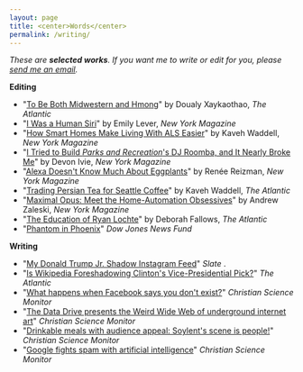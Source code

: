 ```yaml
---
layout: page
title: <center>Words</center>
permalink: /writing/
---
```


*These are <b>selected works</b>. If you want me to write or edit for you, please <a href="mailto:&#104;&#101;&#108;&#108;&#111;&#064;&#103;&#115;&#116;&#097;&#114;&#114;&#046;&#109;&#101;?subject=Hi%20Graham%21">send me an email</a>.*


**Editing**  

- "[To Be Both Midwestern and Hmong](http://www.theatlantic.com/politics/archive/2016/06/wausau-wisconsin-southeast-asia-hmong/485291/)" by Doualy Xaykaothao,  *The Atlantic*  
- "[I Was a Human Siri](http://nymag.com/selectall/smarthome/i-was-a-human-siri-french-virtual-assistant.html)" by Emily Lever,  *New York Magazine*  
- "[How Smart Homes Make Living With ALS Easier](http://nymag.com/selectall/smarthome/how-smart-homes-make-living-with-als-easier.html)" by Kaveh Waddell,  *New York Magazine*  
- "[I Tried to Build *Parks and Recreation*'s DJ Roomba, and It Nearly Broke Me](http://nymag.com/selectall/smarthome/how-to-build-dj-roomba-smart-speaker.html)" by Devon Ivie,  *New York Magazine*  
- "[Alexa Doesn't Know Much About Eggplants](http://nymag.com/selectall/smarthome/amazon-alexa-doesnt-know-much-about-eggplant.html)" by Renée Reizman,  *New York Magazine*  
- "[Trading Persian Tea for Seattle Coffee](https://www.theatlantic.com/business/archive/2016/05/iranians-in-seattle/481401/)" by Kaveh Waddell,  *The Atlantic*  
- "[Maximal Opus: Meet the Home-Automation Obsessives](http://nymag.com/selectall/smarthome/smart-home-obsessives.html)" by Andrew Zaleski,  *New York Magazine*  
- "[The Education of Ryan Lochte](http://www.theatlantic.com/national/archive/2016/08/the-education-of-ryan-lochte/496880/)" by Deborah Fallows,  *The Atlantic*  
- "[Phantom in Phoenix](http://djnf.atavist.com/)"  *Dow Jones News Fund*  


**Writing**  

- "[My Donald Trump Jr. Shadow Instagram Feed](https://slate.com/human-interest/2018/07/my-donald-trump-jr-shadow-instagram-feed-what-i-learned-from-mimicking-his-likes-and-follows.html)"  *Slate* . 
- "[Is Wikipedia Foreshadowing Clinton's Vice-Presidential Pick?](http://www.theatlantic.com/politics/archive/2016/07/is-wikipedia-foreshadowing-clintons-vice-presidential-pick/492629/)"  *The Atlantic*   
- "[What happens when Facebook says you don't exist?](http://www.csmonitor.com/Technology/2015/0702/What-happens-when-Facebook-says-you-don-t-exist)" *Christian Science Monitor*  
- "[The Data Drive presents the Weird Wide Web of underground internet art](https://www.csmonitor.com/Technology/2015/0805/The-Data-Drive-presents-the-Weird-Wide-Web-of-underground-digital-art)" *Christian Science Monitor*    
- "[Drinkable meals with audience appeal: Soylent's scene is people!](http://www.csmonitor.com/Technology/2015/0803/Drinkable-meals-with-audience-appeal-Soylent-s-scene-is-people)" *Christian Science Monitor*  
- "[Google fights spam with artificial intelligence](http://www.csmonitor.com/Technology/2015/0713/Google-fights-spam-with-artificial-intelligence)" *Christian Science Monitor*    



